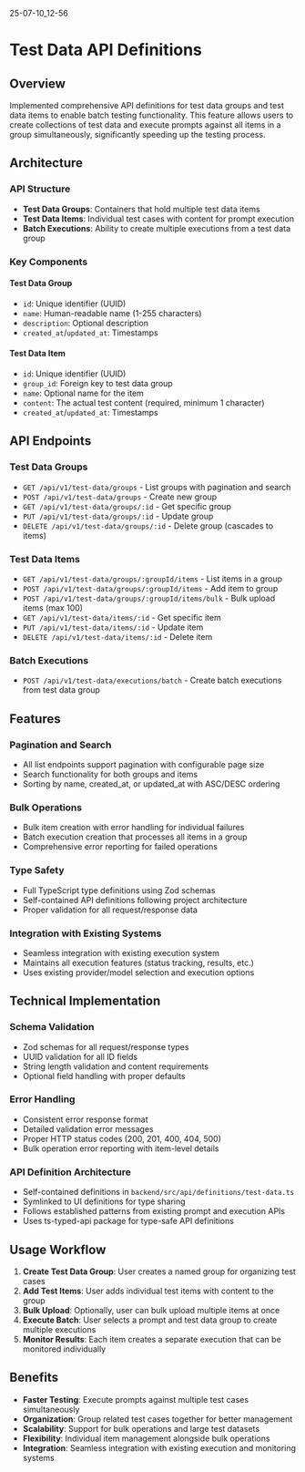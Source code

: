 25-07-10_12-56

# Test Data API Definitions

## Overview
Implemented comprehensive API definitions for test data groups and test data items to enable batch testing functionality. This feature allows users to create collections of test data and execute prompts against all items in a group simultaneously, significantly speeding up the testing process.

## Architecture

### API Structure
- **Test Data Groups**: Containers that hold multiple test data items
- **Test Data Items**: Individual test cases with content for prompt execution
- **Batch Executions**: Ability to create multiple executions from a test data group

### Key Components

#### Test Data Group
- `id`: Unique identifier (UUID)
- `name`: Human-readable name (1-255 characters)
- `description`: Optional description
- `created_at`/`updated_at`: Timestamps

#### Test Data Item
- `id`: Unique identifier (UUID)
- `group_id`: Foreign key to test data group
- `name`: Optional name for the item
- `content`: The actual test content (required, minimum 1 character)
- `created_at`/`updated_at`: Timestamps

## API Endpoints

### Test Data Groups
- `GET /api/v1/test-data/groups` - List groups with pagination and search
- `POST /api/v1/test-data/groups` - Create new group
- `GET /api/v1/test-data/groups/:id` - Get specific group
- `PUT /api/v1/test-data/groups/:id` - Update group
- `DELETE /api/v1/test-data/groups/:id` - Delete group (cascades to items)

### Test Data Items
- `GET /api/v1/test-data/groups/:groupId/items` - List items in a group
- `POST /api/v1/test-data/groups/:groupId/items` - Add item to group
- `POST /api/v1/test-data/groups/:groupId/items/bulk` - Bulk upload items (max 100)
- `GET /api/v1/test-data/items/:id` - Get specific item
- `PUT /api/v1/test-data/items/:id` - Update item
- `DELETE /api/v1/test-data/items/:id` - Delete item

### Batch Executions
- `POST /api/v1/test-data/executions/batch` - Create batch executions from test data group

## Features

### Pagination and Search
- All list endpoints support pagination with configurable page size
- Search functionality for both groups and items
- Sorting by name, created_at, or updated_at with ASC/DESC ordering

### Bulk Operations
- Bulk item creation with error handling for individual failures
- Batch execution creation that processes all items in a group
- Comprehensive error reporting for failed operations

### Type Safety
- Full TypeScript type definitions using Zod schemas
- Self-contained API definitions following project architecture
- Proper validation for all request/response data

### Integration with Existing Systems
- Seamless integration with existing execution system
- Maintains all execution features (status tracking, results, etc.)
- Uses existing provider/model selection and execution options

## Technical Implementation

### Schema Validation
- Zod schemas for all request/response types
- UUID validation for all ID fields
- String length validation and content requirements
- Optional field handling with proper defaults

### Error Handling
- Consistent error response format
- Detailed validation error messages
- Proper HTTP status codes (200, 201, 400, 404, 500)
- Bulk operation error reporting with item-level details

### API Definition Architecture
- Self-contained definitions in `backend/src/api/definitions/test-data.ts`
- Symlinked to UI definitions for type sharing
- Follows established patterns from existing prompt and execution APIs
- Uses ts-typed-api package for type-safe API definitions

## Usage Workflow

1. **Create Test Data Group**: User creates a named group for organizing test cases
2. **Add Test Items**: User adds individual test items with content to the group
3. **Bulk Upload**: Optionally, user can bulk upload multiple items at once
4. **Execute Batch**: User selects a prompt and test data group to create multiple executions
5. **Monitor Results**: Each item creates a separate execution that can be monitored individually

## Benefits

- **Faster Testing**: Execute prompts against multiple test cases simultaneously
- **Organization**: Group related test cases together for better management
- **Scalability**: Support for bulk operations and large test datasets
- **Flexibility**: Individual item management alongside bulk operations
- **Integration**: Seamless integration with existing execution and monitoring systems
